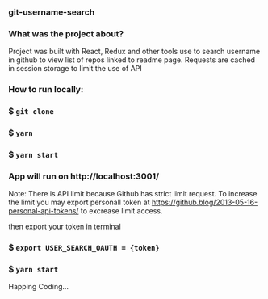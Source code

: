 ### git-username-search

### What was the project about?

Project was built with React, Redux and other tools use to search username in github to view list of repos linked to readme page. Requests are cached in session storage to limit the use of API

### How to run locally:

### $ ` git clone `
### $ ` yarn `
### $ ` yarn start `

### App will run on **http://localhost:3001/**

Note:
There is API limit because Github has strict limit request. To increase the limit you may export personall token at https://github.blog/2013-05-16-personal-api-tokens/ to excrease limit access.

then export your token in terminal 

### $ ` export USER_SEARCH_OAUTH = {token} `
### $ ` yarn start `

Happing Coding...

